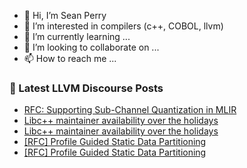 - 👋 Hi, I’m Sean Perry
- 👀 I’m interested in compilers (c++, COBOL, llvm)
- 🌱 I’m currently learning ...
- 💞️ I’m looking to collaborate on ...
- 📫 How to reach me ...

<!---
s66perry/s66perry is a ✨ special ✨ repository because its `README.md` (this file) appears on your GitHub profile.
You can click the Preview link to take a look at your changes.
--->
### 📕 Latest LLVM Discourse Posts

<!-- DISCOURSE-LLVM:START -->
- [RFC: Supporting Sub-Channel Quantization in MLIR](https://discourse.llvm.org/t/rfc-supporting-sub-channel-quantization-in-mlir/82694#post_13)
- [Libc++ maintainer availability over the holidays](https://discourse.llvm.org/t/libc-maintainer-availability-over-the-holidays/83781#post_2)
- [Libc++ maintainer availability over the holidays](https://discourse.llvm.org/t/libc-maintainer-availability-over-the-holidays/83781#post_1)
- [[RFC] Profile Guided Static Data Partitioning](https://discourse.llvm.org/t/rfc-profile-guided-static-data-partitioning/83744#post_7)
- [[RFC] Profile Guided Static Data Partitioning](https://discourse.llvm.org/t/rfc-profile-guided-static-data-partitioning/83744#post_6)
<!-- DISCOURSE-LLVM:END -->
